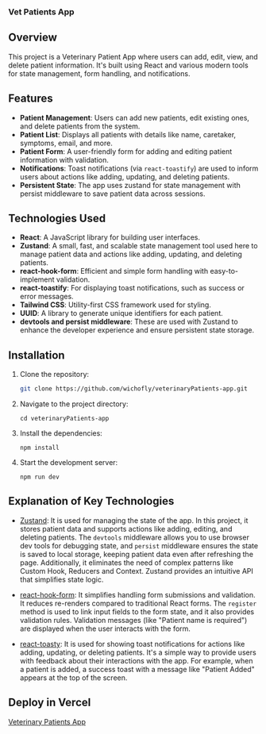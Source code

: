 ### Vet Patients App

## Overview

This project is a Veterinary Patient App where users can add, edit, view, and delete patient information. It's built using React and various modern tools for state management, form handling, and notifications.

## Features

- **Patient Management**: Users can add new patients, edit existing ones, and delete patients from the system.
- **Patient List**: Displays all patients with details like name, caretaker, symptoms, email, and more.
- **Patient Form**: A user-friendly form for adding and editing patient information with validation.
- **Notifications**: Toast notifications (via `react-toastify`) are used to inform users about actions like adding, updating, and deleting patients.
- **Persistent State**: The app uses zustand for state management with persist middleware to save patient data across sessions.

## Technologies Used

- **React**: A JavaScript library for building user interfaces.
- **Zustand**: A small, fast, and scalable state management tool used here to manage patient data and actions like adding, updating, and deleting patients.
- **react-hook-form**: Efficient and simple form handling with easy-to-implement validation.
- **react-toastify**: For displaying toast notifications, such as success or error messages.
- **Tailwind CSS**: Utility-first CSS framework used for styling.
- **UUID**: A library to generate unique identifiers for each patient.
- **devtools and persist middleware**: These are used with Zustand to enhance the developer experience and ensure persistent state storage.

## Installation

1. Clone the repository:

   ```bash
   git clone https://github.com/wichofly/veterinaryPatients-app.git
   ```

2. Navigate to the project directory:

   ```
   cd veterinaryPatients-app
   ```

3. Install the dependencies:

   ```
   npm install
   ```

4. Start the development server:

   ```
   npm run dev
   ```

## Explanation of Key Technologies

- [Zustand](https://www.npmjs.com/package/zustand#typescript-usage):
  It is used for managing the state of the app. In this project, it stores patient data and supports actions like adding, editing, and deleting patients. The `devtools` middleware allows you to use browser dev tools for debugging state, and `persist` middleware ensures the state is saved to local storage, keeping patient data even after refreshing the page. Additionally, it eliminates the need of complex patterns like Custom Hook, Reducers and Context. Zustand provides an intuitive API that simplifies state logic.

- [react-hook-form](https://www.react-hook-form.com/):
  It simplifies handling form submissions and validation. It reduces re-renders compared to traditional React forms. The `register` method is used to link input fields to the form state, and it also provides validation rules. Validation messages (like "Patient name is required") are displayed when the user interacts with the form.

- [react-toasty](https://www.npmjs.com/package/react-toastify):
  It is used for showing toast notifications for actions like adding, updating, or deleting patients. It's a simple way to provide users with feedback about their interactions with the app. For example, when a patient is added, a success toast with a message like "Patient Added" appears at the top of the screen.

## Deploy in Vercel

[Veterinary Patients App](https://veterinary-patients-app.vercel.app/)
